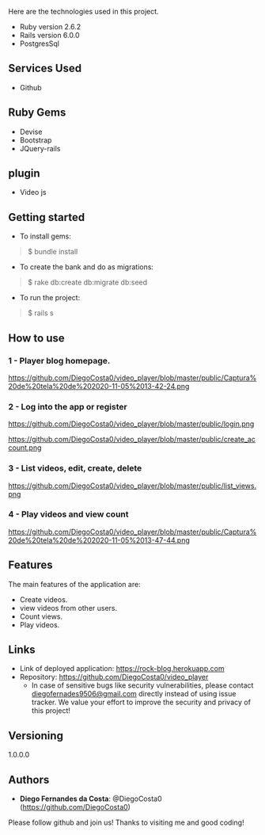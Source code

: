 
 Here are the technologies used in this project.

* Ruby version  2.6.2
* Rails version 6.0.0
* PostgresSql


## Services Used

* Github

## Ruby Gems
* Devise
* Bootstrap
* JQuery-rails

## plugin
* Video js

## Getting started

* To install gems:
>    $ bundle install
* To create the bank and do as migrations:
>    $ rake db:create db:migrate db:seed
* To run the project:
>    $ rails s
## How to use

### 1 - Player blog homepage.

https://github.com/DiegoCosta0/video_player/blob/master/public/Captura%20de%20tela%20de%202020-11-05%2013-42-24.png

### 2 - Log into the app or register

https://github.com/DiegoCosta0/video_player/blob/master/public/login.png

https://github.com/DiegoCosta0/video_player/blob/master/public/create_account.png

### 3 - List videos, edit, create, delete

https://github.com/DiegoCosta0/video_player/blob/master/public/list_views.png

### 4 - Play videos and view count

https://github.com/DiegoCosta0/video_player/blob/master/public/Captura%20de%20tela%20de%202020-11-05%2013-47-44.png


## Features

The main features of the application are:
 - Create videos.
 - view videos from other users.
 - Count views.
 - Play videos.


## Links

  - Link of deployed application: https://rock-blog.herokuapp.com
  - Repository: https://github.com/DiegoCosta0/video_player
    - In case of sensitive bugs like security vulnerabilities, please contact
      diegofernades9506@gmail.com directly instead of using issue tracker. We value your effort
      to improve the security and privacy of this project!


## Versioning

1.0.0.0


## Authors

* **Diego Fernandes da Costa**: @DiegoCosta0 (https://github.com/DiegoCosta0)


Please follow github and join us!
Thanks to visiting me and good coding!
